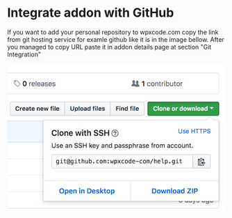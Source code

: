 # Integrate addon with GitHub

If you want to add your personal repository to wpxcode.com copy the link from git hosting service for examle github like it is in the image bellow.
After you managed to copy URL paste it in addon details page at section "Git Integration"


![Copy Git URL](copy_git_url.png "Copy Git URL")
